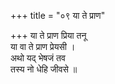 +++
title = "०९ या ते प्राण"

+++
या ते प्राण प्रिया तनू  
या वा ते प्राण प्रेयसी ।  
अथो यद् भेषजं तव  
तस्य नो धेहि जीवसे ॥